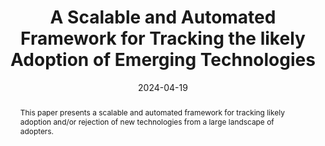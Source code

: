 ---
title: "A Scalable and Automated Framework for Tracking the likely Adoption of Emerging Technologies"
authors:
- Lowri Williams
- Eirini Anthi
- Pete Burnap

date: "2024-04-19"
doi: "https://www.mdpi.com/2078-2489/15/4/237"

# Schedule page publish date (NOT publication's date).
publishDate: ""

# Publication type.
# Legend: 0 = Uncategorized; 1 = Conference paper; 2 = Journal article;
# 3 = Preprint / Working Paper; 4 = Report; 5 = Book; 6 = Book section;
# 7 = Thesis; 8 = Patent
publication_types: ["2"]

# Publication name and optional abbreviated publication name.
publication: 'Journal of Information'
publication_short: ""

abstract: This paper presents a scalable and automated framework for tracking likely adoption and/or rejection of new technologies from a large landscape of adopters. 

# Summary. An optional shortened abstract.
summary: 

tags:
- Emerging Technologies
- Technology Barriers
- Technology Adoption
- Aspect-Based Sentiment Analysis
- Natural Language Processing
featured: true

# links:
# - icon: arxiv
#   icon_pack: ai
#   name: arXiv:2402.01670
#   url: https://www.mdpi.com/2078-2489/15/4/237
# - icon: inspire
#   icon_pack: ai
#   name: inspire1728738
#   url: https://inspirehep.net/literature/1728738
# - icon: springer
#   icon_pack: ai
#   name: JHEP 07 (2019) 123
#   url: https://doi.org/10.1007/JHEP07(2019)123
  
---